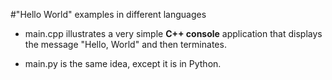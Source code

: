 #"Hello World" examples in different languages

* main.cpp illustrates a very simple **C++ console** application that displays the message "Hello, World" and then terminates.

* main.py is the same idea, except it is in Python. 
